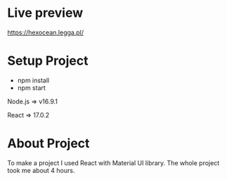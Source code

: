 # Live preview
https://hexocean.legga.pl/


# Setup Project
- npm install
- npm start

Node.js => v16.9.1

React => 17.0.2

# About Project

To make a project I used React with Material UI library. The whole project took me about 4 hours.
